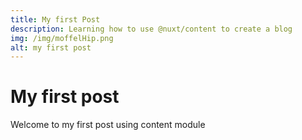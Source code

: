 ```yaml
---
title: My first Post
description: Learning how to use @nuxt/content to create a blog
img: /img/moffelHip.png
alt: my first post
---
```


# My first post

Welcome to my first post using content module

